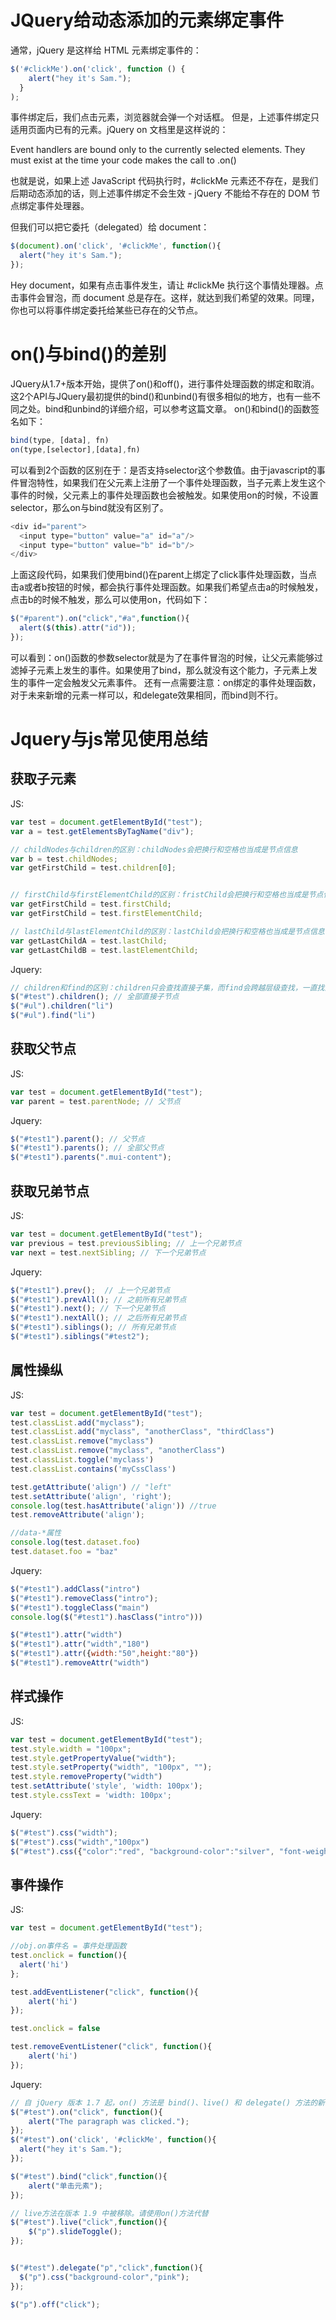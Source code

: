# JQuery给动态添加的元素绑定事件
通常，jQuery 是这样给 HTML 元素绑定事件的：

```js
$('#clickMe').on('click', function () {
    alert("hey it's Sam.");
  }
);
```

事件绑定后，我们点击元素，浏览器就会弹一个对话框。
但是，上述事件绑定只适用页面内已有的元素。jQuery on 文档里是这样说的：

Event handlers are bound only to the currently selected elements. They must exist at the time your code makes the call to .on()

也就是说，如果上述 JavaScript 代码执行时，#clickMe 元素还不存在，是我们后期动态添加的话，则上述事件绑定不会生效 - jQuery 不能给不存在的 DOM 节点绑定事件处理器。

但我们可以把它委托（delegated）给 document：

```js
$(document).on('click', '#clickMe', function(){
  alert("hey it's Sam.");
});
```

Hey document，如果有点击事件发生，请让 #clickMe 执行这个事情处理器。点击事件会冒泡，而 document 总是存在。这样，就达到我们希望的效果。同理，你也可以将事件绑定委托给某些已存在的父节点。

# on()与bind()的差别

JQuery从1.7+版本开始，提供了on()和off()，进行事件处理函数的绑定和取消。这2个API与JQuery最初提供的bind()和unbind()有很多相似的地方，也有一些不同之处。bind和unbind的详细介绍，可以参考这篇文章。
on()和bind()的函数签名如下：

```js
bind(type, [data], fn)
on(type,[selector],[data],fn)
```

可以看到2个函数的区别在于：是否支持selector这个参数值。由于javascript的事件冒泡特性，如果我们在父元素上注册了一个事件处理函数，当子元素上发生这个事件的时候，父元素上的事件处理函数也会被触发。如果使用on的时候，不设置selector，那么on与bind就没有区别了。

```js
<div id="parent">
  <input type="button" value="a" id="a"/>
  <input type="button" value="b" id="b"/>
</div>
```

上面这段代码，如果我们使用bind()在parent上绑定了click事件处理函数，当点击a或者b按钮的时候，都会执行事件处理函数。如果我们希望点击a的时候触发，点击b的时候不触发，那么可以使用on，代码如下：

```js
$("#parent").on("click","#a",function(){
  alert($(this).attr("id"));
});
```

可以看到：on()函数的参数selector就是为了在事件冒泡的时候，让父元素能够过滤掉子元素上发生的事件。如果使用了bind，那么就没有这个能力，子元素上发生的事件一定会触发父元素事件。
还有一点需要注意：on绑定的事件处理函数，对于未来新增的元素一样可以，和delegate效果相同，而bind则不行。

# Jquery与js常见使用总结

## 获取子元素

JS:

```js
var test = document.getElementById("test");
var a = test.getElementsByTagName("div");

// childNodes与children的区别：childNodes会把换行和空格也当成是节点信息
var b = test.childNodes;
var getFirstChild = test.children[0];


// firstChild与firstElementChild的区别：fristChild会把换行和空格也当成是节点信息
var getFirstChild = test.firstChild;
var getFirstChild = test.firstElementChild;

// lastChild与lastElementChild的区别：lastChild会把换行和空格也当成是节点信息
var getLastChildA = test.lastChild;
var getLastChildB = test.lastElementChild;
```

Jquery:

```js
// children和find的区别：children只会查找直接子集，而find会跨越层级查找，一直找到没有为止
$("#test").children(); // 全部直接子节点
$("#ul").children("li")
$("#ul").find("li")
```

## 获取父节点

JS:

```js
var test = document.getElementById("test");
var parent = test.parentNode; // 父节点
```

Jquery:

```js
$("#test1").parent(); // 父节点
$("#test1").parents(); // 全部父节点
$("#test1").parents(".mui-content");
```

## 获取兄弟节点

JS:

```js
var test = document.getElementById("test");
var previous = test.previousSibling; // 上一个兄弟节点
var next = test.nextSibling; // 下一个兄弟节点
```

Jquery:

```js
$("#test1").prev();  // 上一个兄弟节点
$("#test1").prevAll(); // 之前所有兄弟节点
$("#test1").next(); // 下一个兄弟节点
$("#test1").nextAll(); // 之后所有兄弟节点
$("#test1").siblings(); // 所有兄弟节点
$("#test1").siblings("#test2");
```

## 属性操纵

JS:

```js
var test = document.getElementById("test");
test.classList.add("myclass");
test.classList.add("myclass", "anotherClass", "thirdClass")
test.classList.remove("myclass")
test.classList.remove("myclass", "anotherClass")
test.classList.toggle('myclass')
test.classList.contains('myCssClass')

test.getAttribute('align') // "left"
test.setAttribute('align', 'right');
console.log(test.hasAttribute('align')) //true
test.removeAttribute('align');

//data-*属性
console.log(test.dataset.foo)
test.dataset.foo = "baz"
```

Jquery:

```js
$("#test1").addClass("intro")
$("#test1").removeClass("intro");
$("#test1").toggleClass("main")
console.log($("#test1").hasClass("intro")))

$("#test1").attr("width")
$("#test1").attr("width","180")
$("#test1").attr({width:"50",height:"80"})
$("#test1").removeAttr("width")
```

## 样式操作

JS:

```js
var test = document.getElementById("test");
test.style.width = "100px";
test.style.getPropertyValue("width");  
test.style.setProperty("width", "100px", "");
test.style.removeProperty("width")
test.setAttribute('style', 'width: 100px');
test.style.cssText = 'width: 100px';
```

Jquery:

```js
$("#test").css("width");
$("#test").css("width","100px")
$("#test").css({"color":"red", "background-color":"silver", "font-weight":"bold"});
```

## 事件操作

JS:

```js
var test = document.getElementById("test");

//obj.on事件名 = 事件处理函数
test.onclick = function(){
  alert('hi')
};

test.addEventListener("click", function(){
    alert('hi')
});

test.onclick = false

test.removeEventListener("click", function(){
    alert('hi')
});
```

Jquery:

```js
// 自 jQuery 版本 1.7 起，on() 方法是 bind()、live() 和 delegate() 方法的新的替代品
$("#test").on("click", function(){
    alert("The paragraph was clicked.");
});
$("#test").on('click', '#clickMe', function(){
  alert("hey it's Sam.");
});

$("#test").bind("click",function(){
    alert("单击元素");
});

// live方法在版本 1.9 中被移除。请使用on()方法代替
$("#test").live("click",function(){
    $("p").slideToggle();
});


$("#test").delegate("p","click",function(){
  $("p").css("background-color","pink");
});

$("p").off("click");
```
